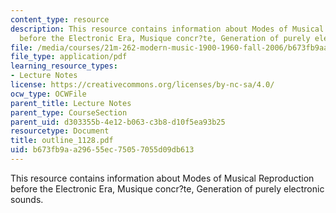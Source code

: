 ```yaml
---
content_type: resource
description: This resource contains information about Modes of Musical Reproduction
  before the Electronic Era, Musique concr?te, Generation of purely electronic sounds.
file: /media/courses/21m-262-modern-music-1900-1960-fall-2006/b673fb9aa29655ec75057055d09db613_outline_1128.pdf
file_type: application/pdf
learning_resource_types:
- Lecture Notes
license: https://creativecommons.org/licenses/by-nc-sa/4.0/
ocw_type: OCWFile
parent_title: Lecture Notes
parent_type: CourseSection
parent_uid: d303355b-4e12-b063-c3b8-d10f5ea93b25
resourcetype: Document
title: outline_1128.pdf
uid: b673fb9a-a296-55ec-7505-7055d09db613
---
```

This resource contains information about Modes of Musical Reproduction before the Electronic Era, Musique concr?te, Generation of purely electronic sounds.